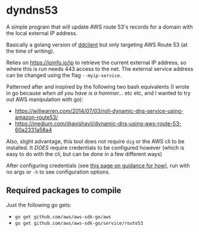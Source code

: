 # dyndns53

A simple program that will update AWS route 53's records for a domain with the local external IP address.

Basically a golang version of [ddclient](https://github.com/ddclient/ddclient) but only targeting AWS Route 53 (at the time of writing).

Relies on https://ipinfo.io/ip to retrieve the current external IP address, so where this is run needs 443 access to the net. The external service address can be changed using the flag `--myip-service`.

Patterned after and inspired by the following two bash equivalents (I wrote in go because *when all you have is a hammer...* etc etc, and I wanted to try out AWS manipulation with go):

- https://willwarren.com/2014/07/03/roll-dynamic-dns-service-using-amazon-route53/
- https://medium.com/@avishayil/dynamic-dns-using-aws-route-53-60a2331a58a4

Also, slight advantage, this tool does not require `dig` or the AWS cli to be installed. It *DOES* require credentials to be configured however (which is easy to do with the cli, but can be done in a few different ways)

After configuring credentials (see [this page on guidance for how](https://docs.aws.amazon.com/sdk-for-go/v1/developer-guide/configuring-sdk.html#specifying-credentials)), run with no args or `-h` to see configuration options.

## Required packages to compile

Just the following go gets:

- `go get github.com/aws/aws-sdk-go/aws`
- `go get github.com/aws/aws-sdk-go/service/route53`
